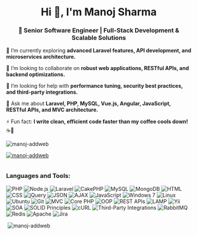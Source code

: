 <h1 align="center">Hi 👋, I'm Manoj Sharma</h1>
<h3 align="center">🚀 Senior Software Engineer | Full-Stack Development & Scalable Solutions</h3>

🌱 I’m currently exploring **advanced Laravel features, API development, and microservices architecture.**  

👯 I’m looking to collaborate on **robust web applications, RESTful APIs, and backend optimizations.**  

🤝 I’m looking for help with **performance tuning, security best practices, and third-party integrations.**  

💬 Ask me about **Laravel, PHP, MySQL, Vue.js, Angular, JavaScript, RESTful APIs, and MVC architecture.**  

⚡ Fun fact: **I write clean, efficient code faster than my coffee cools down!** ☕🚀  

<p align="left"> <img src="https://komarev.com/ghpvc/?username=manoj-addweb&label=Profile%20views&color=0e75b6&style=flat" alt="manoj-addweb" /> </p>

<p align="left"> <a href="https://github.com/ryo-ma/github-profile-trophy"><img src="https://github-profile-trophy.vercel.app/?username=manoj-addweb" alt="manoj-addweb" /></a> </p>

<p align="left"> <a href="https://twitter.com/" target="blank"><img src="https://img.shields.io/twitter/follow/?logo=twitter&style=for-the-badge" alt="" /></a> </p>


<h3 align="left">Languages and Tools:</h3>

![PHP](https://img.shields.io/badge/PHP-777BB4?style=for-the-badge&logo=php&logoColor=white)  ![Node.js](https://img.shields.io/badge/Node.js-339933?style=for-the-badge&logo=node.js&logoColor=white)  ![Laravel](https://img.shields.io/badge/Laravel-TDD-FF2D20?style=for-the-badge&logo=laravel&logoColor=white) ![CakePHP](https://img.shields.io/badge/CakePHP-D33C43?style=for-the-badge&logo=cakephp&logoColor=white)  ![MySQL](https://img.shields.io/badge/MySQL-4479A1?style=for-the-badge&logo=mysql&logoColor=white) ![MongoDB](https://img.shields.io/badge/MongoDB-47A248?style=for-the-badge&logo=mongodb&logoColor=white)  ![HTML](https://img.shields.io/badge/HTML5-E34F26?style=for-the-badge&logo=html5&logoColor=white) ![CSS](https://img.shields.io/badge/CSS3-1572B6?style=for-the-badge&logo=css3&logoColor=white) ![jQuery](https://img.shields.io/badge/jQuery-0769AD?style=for-the-badge&logo=jquery&logoColor=white)  ![JSON](https://img.shields.io/badge/JSON-000000?style=for-the-badge&logo=json&logoColor=white) ![AJAX](https://img.shields.io/badge/AJAX-0078D4?style=for-the-badge&logo=microsoft&logoColor=white)  ![JavaScript](https://img.shields.io/badge/JavaScript-F7DF1E?style=for-the-badge&logo=javascript&logoColor=black)  ![Windows 7](https://img.shields.io/badge/Windows_7-0078D6?style=for-the-badge&logo=windows&logoColor=white)  ![Linux](https://img.shields.io/badge/Linux-FCC624?style=for-the-badge&logo=linux&logoColor=black) ![Ubuntu](https://img.shields.io/badge/Ubuntu-E95420?style=for-the-badge&logo=ubuntu&logoColor=white)  ![Git](https://img.shields.io/badge/Git-F05032?style=for-the-badge&logo=git&logoColor=white)  ![MVC](https://img.shields.io/badge/MVC-0052CC?style=for-the-badge&logo=codeigniter&logoColor=white)  ![Core PHP](https://img.shields.io/badge/Core_PHP-777BB4?style=for-the-badge&logo=php&logoColor=white)  ![OOP](https://img.shields.io/badge/OOP-Principles-9C27B0?style=for-the-badge&logo=codeigniter&logoColor=white)  ![REST APIs](https://img.shields.io/badge/REST_APIs-00ADD8?style=for-the-badge&logo=graphql&logoColor=white)  ![LAMP](https://img.shields.io/badge/LAMP-777BB4?style=for-the-badge&logo=lamp&logoColor=white)  ![Yii](https://img.shields.io/badge/Yii-2C3E50?style=for-the-badge&logo=yii&logoColor=white)  ![SOA](https://img.shields.io/badge/SOA-00C6B3?style=for-the-badge&logo=apachespark&logoColor=white)  ![SOLID Principles](https://img.shields.io/badge/SOLID_Principles-FF6F00?style=for-the-badge&logo=javascript&logoColor=white)  ![cURL](https://img.shields.io/badge/cURL-00A98F?style=for-the-badge&logo=curl&logoColor=white)  ![Third-Party Integrations](https://img.shields.io/badge/Third_Party_Integrations-0078D4?style=for-the-badge&logo=microsoft&logoColor=white)  ![RabbitMQ](https://img.shields.io/badge/RabbitMQ-FF6600?style=for-the-badge&logo=rabbitmq&logoColor=white)  ![Redis](https://img.shields.io/badge/Redis-DC382D?style=for-the-badge&logo=redis&logoColor=white)  ![Apache](https://img.shields.io/badge/Apache-D22128?style=for-the-badge&logo=apache&logoColor=white)  ![Jira](https://img.shields.io/badge/Jira-0052CC?style=for-the-badge&logo=jira&logoColor=white)   


<p>&nbsp;<img align="center" src="https://github-readme-stats.vercel.app/api?username=manoj-addweb&show_icons=true&locale=en" alt="manoj-addweb" /></p>
